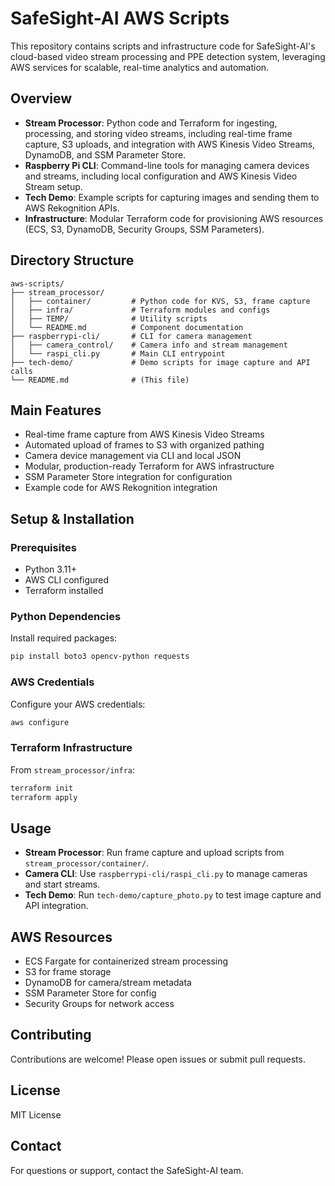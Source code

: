 # SafeSight-AI AWS Scripts

This repository contains scripts and infrastructure code for SafeSight-AI's cloud-based video stream processing and PPE detection system, leveraging AWS services for scalable, real-time analytics and automation.

## Overview

- **Stream Processor**: Python code and Terraform for ingesting, processing, and storing video streams, including real-time frame capture, S3 uploads, and integration with AWS Kinesis Video Streams, DynamoDB, and SSM Parameter Store.
- **Raspberry Pi CLI**: Command-line tools for managing camera devices and streams, including local configuration and AWS Kinesis Video Stream setup.
- **Tech Demo**: Example scripts for capturing images and sending them to AWS Rekognition APIs.
- **Infrastructure**: Modular Terraform code for provisioning AWS resources (ECS, S3, DynamoDB, Security Groups, SSM Parameters).

## Directory Structure

```
aws-scripts/
├── stream_processor/
│   ├── container/         # Python code for KVS, S3, frame capture
│   ├── infra/             # Terraform modules and configs
│   ├── TEMP/              # Utility scripts
│   └── README.md          # Component documentation
├── raspberrypi-cli/       # CLI for camera management
│   ├── camera_control/    # Camera info and stream management
│   └── raspi_cli.py       # Main CLI entrypoint
├── tech-demo/             # Demo scripts for image capture and API calls
└── README.md              # (This file)
```

## Main Features

- Real-time frame capture from AWS Kinesis Video Streams
- Automated upload of frames to S3 with organized pathing
- Camera device management via CLI and local JSON
- Modular, production-ready Terraform for AWS infrastructure
- SSM Parameter Store integration for configuration
- Example code for AWS Rekognition integration

## Setup & Installation

### Prerequisites
- Python 3.11+
- AWS CLI configured
- Terraform installed

### Python Dependencies
Install required packages:
```sh
pip install boto3 opencv-python requests
```

### AWS Credentials
Configure your AWS credentials:
```sh
aws configure
```

### Terraform Infrastructure
From `stream_processor/infra`:
```sh
terraform init
terraform apply
```

## Usage

- **Stream Processor**: Run frame capture and upload scripts from `stream_processor/container/`.
- **Camera CLI**: Use `raspberrypi-cli/raspi_cli.py` to manage cameras and start streams.
- **Tech Demo**: Run `tech-demo/capture_photo.py` to test image capture and API integration.

## AWS Resources
- ECS Fargate for containerized stream processing
- S3 for frame storage
- DynamoDB for camera/stream metadata
- SSM Parameter Store for config
- Security Groups for network access

## Contributing
Contributions are welcome! Please open issues or submit pull requests.

## License
MIT License

## Contact
For questions or support, contact the SafeSight-AI team.
